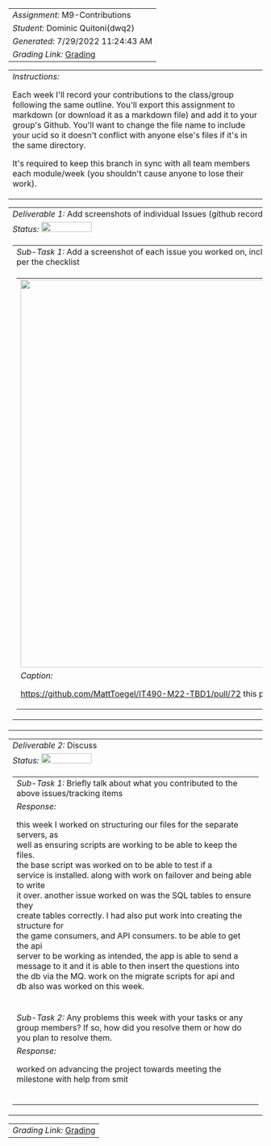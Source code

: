 <table><tr><td> <em>Assignment: </em> M9-Contributions</td></tr>
<tr><td> <em>Student: </em> Dominic Quitoni(dwq2)</td></tr>
<tr><td> <em>Generated: </em> 7/29/2022 11:24:43 AM</td></tr>
<tr><td> <em>Grading Link: </em> <a rel="noreferrer noopener" href="https://learn.ethereallab.app/homework/IT490-451-M22/m9-contributions/grade/dwq2" target="_blank">Grading</a></td></tr></table>
<table><tr><td> <em>Instructions: </em> <p>Each week I&#39;ll record your contributions to the class/group following the same outline.
You&#39;ll export this assignment to markdown (or download it as a markdown file) and add it to your group&#39;s Github.
You&#39;ll want to change the file name to include your ucid so it doesn&#39;t conflict with anyone else&#39;s files if it&#39;s in the same directory.</p>
<p>It&#39;s required to keep this branch in sync with all team members each module/week (you shouldn&#39;t cause anyone to lose their work).
 </p>
</td></tr></table>
<table><tr><td> <em>Deliverable 1: </em> Add screenshots of individual Issues (github recorded topics) that you worked on this week </td></tr><tr><td><em>Status: </em> <img width="100" height="20" src="http://via.placeholder.com/400x120/009955/fff?text=Complete"></td></tr>
<tr><td><table><tr><td> <em>Sub-Task 1: </em> Add a screenshot of each issue you worked on, include the link, and the status of the issue per the checklist</td></tr>
<tr><td><table><tr><td><img width="768px" src="https://user-images.githubusercontent.com/70656707/179424683-306554c8-8c2d-4097-bc25-64dbc2d93e60.png"/></td></tr>
<tr><td> <em>Caption:</em> <p><a href="https://github.com/MattToegel/IT490-M22-TBD1/pull/72">https://github.com/MattToegel/IT490-M22-TBD1/pull/72</a> this pul request is all my work that<br></p>
</td></tr>
</table></td></tr>
</table></td></tr>
<table><tr><td> <em>Deliverable 2: </em> Discuss </td></tr><tr><td><em>Status: </em> <img width="100" height="20" src="http://via.placeholder.com/400x120/009955/fff?text=Complete"></td></tr>
<tr><td><table><tr><td> <em>Sub-Task 1: </em> Briefly talk about what you contributed to the above issues/tracking items</td></tr>
<tr><td> <em>Response:</em> <p>this week I worked on structuring our files for the separate servers, as<br>well as ensuring scripts are working to be able to keep the files.<br>the base script was worked on to be able to test if a<br>service is installed. along with work on failover and being able to write<br>it over. another issue worked on was the SQL tables to ensure they<br>create tables correctly. I had also put work into creating the structure for<br>the game consumers, and API consumers. to be able to get the api<br>server to be working as intended, the app is able to send a<br>message to it and it is able to then insert the questions into<br>the db via the MQ. work on the migrate scripts for api and<br>db also was worked on this week.<br></p><br></td></tr>
<tr><td> <em>Sub-Task 2: </em> Any problems this week with your tasks or any group members? If so, how did you resolve them or how do you plan to resolve them.</td></tr>
<tr><td> <em>Response:</em> <p>worked on advancing the project towards meeting the milestone with help from smit<br></p><br></td></tr>
</table></td></tr>
<table><tr><td><em>Grading Link: </em><a rel="noreferrer noopener" href="https://learn.ethereallab.app/homework/IT490-451-M22/m9-contributions/grade/dwq2" target="_blank">Grading</a></td></tr></table>